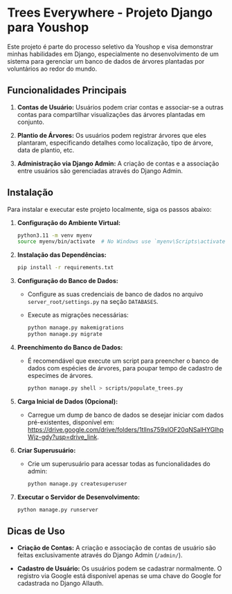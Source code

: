 # Trees Everywhere - Projeto Django para Youshop

Este projeto é parte do processo seletivo da Youshop e visa demonstrar minhas habilidades em Django, especialmente no desenvolvimento de um sistema para gerenciar um banco de dados de árvores plantadas por voluntários ao redor do mundo.

## Funcionalidades Principais

1. **Contas de Usuário:** Usuários podem criar contas e associar-se a outras contas para compartilhar visualizações das árvores plantadas em conjunto.

2. **Plantio de Árvores:** Os usuários podem registrar árvores que eles plantaram, especificando detalhes como localização, tipo de árvore, data de plantio, etc.

3. **Administração via Django Admin:** A criação de contas e a associação entre usuários são gerenciadas através do Django Admin.

## Instalação

Para instalar e executar este projeto localmente, siga os passos abaixo:

1. **Configuração do Ambiente Virtual:**

    ```bash
    python3.11 -m venv myenv
    source myenv/bin/activate  # No Windows use `myenv\Scripts\activate`
    ```

2. **Instalação das Dependências:**

    ```bash
    pip install -r requirements.txt
    ```

3. **Configuração do Banco de Dados:**

    - Configure as suas credenciais de banco de dados no arquivo `server_root/settings.py` na seção `DATABASES`.
    - Execute as migrações necessárias:

        ```bash
        python manage.py makemigrations
        python manage.py migrate
        ```

4. **Preenchimento do Banco de Dados:**

    - É recomendável que execute um script para preencher o banco de dados com espécies de árvores, para poupar tempo de cadastro de especimes de árvores.

        ```bash
        python manage.py shell > scripts/populate_trees.py
        ```

5. **Carga Inicial de Dados (Opcional):**

    - Carregue um dump de banco de dados se desejar iniciar com dados pré-existentes, disponível em: https://drive.google.com/drive/folders/1tllns759xIOF20qNSalHYGlhpWjz-gdy?usp=drive_link.

6. **Criar Superusuário:**

    - Crie um superusuário para acessar todas as funcionalidades do admin:

        ```bash
        python manage.py createsuperuser
        ```

7. **Executar o Servidor de Desenvolvimento:**

    ```bash
    python manage.py runserver
    ```

## Dicas de Uso

- **Criação de Contas:** A criação e associação de contas de usuário são feitas exclusivamente através do Django Admin (`/admin/`).

- **Cadastro de Usuário:** Os usuários podem se cadastrar normalmente. O registro via Google está disponível apenas se uma chave do Google for cadastrada no Django Allauth.